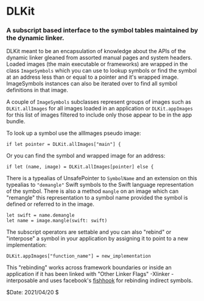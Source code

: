 # DLKit

### A subscript based interface to the symbol tables maintained by the dynamic linker.

DLKit meant to be an encapsulation of knowledge about the APIs of the dynamic linker
gleaned from assorted manual pages and system headers. Loaded images (the main executable
or frameworks) are wrapped in the class `ImageSymbols` which you can use to lookup
symbols or find the symbol at an address less than or equal to a pointer and it's
wrapped image. ImageSymbols instances can also be iterated over to find all symbol definitions in that image.

A couple of `ImageSymbols` subclasses represent groups of images such as
`DLKit.allImages` for all images loaded in an application or `DLKit.appImages`
for this list of images filtered to include only those appear to be in the app bundle.

To look up a symbol use the allImages pseudo image:
```
if let pointer = DLKit.allImages["main"] {
```

Or you can find the symbol and wrapped image for an address:
```
if let (name, image) = DLKit.allImages[pointer] else {
```

There is a typealias of UnsafePointer<Int8> to `SymbolName` and
an extension on this typealias to `"demangle"` Swift symbols to
the Swift language representation of the symbol. There is also a method 
`mangle` on an image which can "remangle" this representation to a
symbol name provided the symbol is defined or referred to in the image.
```
let swift = name.demangle
let name = image.mangle(swift: swift)
```

The subscript operators are settable and you can also "rebind" or "interpose"
a symbol in your application by assigning it to point to a new implementation:
```
DLKit.appImages["function_name"] = new_implementation
```

This "rebinding" works across framework boundaries or inside an application if it has 
been linked with "Other Linker Flags" -Xlinker -interposable and uses facebook's
[fishhook](https://github.com/facebook/fishhook) for rebinding indirect symbols.

$Date: 2021/04/20 $
